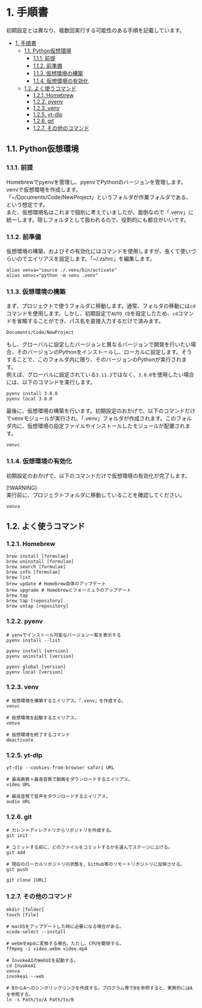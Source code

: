 # 1. 手順書

初期設定とは異なり、複数回実行する可能性のある手順を記載しています。

- [1. 手順書](#1-手順書)
  - [1.1. Python仮想環境](#11-python仮想環境)
    - [1.1.1. 前提](#111-前提)
    - [1.1.2. 前準備](#112-前準備)
    - [1.1.3. 仮想環境の構築](#113-仮想環境の構築)
    - [1.1.4. 仮想環境の有効化](#114-仮想環境の有効化)
  - [1.2. よく使うコマンド](#12-よく使うコマンド)
    - [1.2.1. Homebrew](#121-homebrew)
    - [1.2.2. pyenv](#122-pyenv)
    - [1.2.3. venv](#123-venv)
    - [1.2.5. yt-dlp](#125-yt-dlp)
    - [1.2.6. git](#126-git)
    - [1.2.7. その他のコマンド](#127-その他のコマンド)

## 1.1. Python仮想環境

### 1.1.1. 前提

Homebrewでpyenvを管理し、pyenvでPythonのバージョンを管理します。venvで仮想環境を作成します。  
「~/Documents/Code/NewProject」というフォルダが作業フォルダである、という想定です。  
また、仮想環境名はこれまで個別に考えていましたが、面倒なので「.venv」に統一します。隠しフォルダとして扱われるので、役割的にも都合がいいです。

### 1.1.2. 前準備

仮想環境の構築、およびその有効化にはコマンドを使用しますが、長くて使いづらいのでエイリアスを設定します。「~/.zshrc」を編集します。

```".zshrc"
alias venva="source ./.venv/bin/activate"
alias venvc="python -m venv .venv"
```

### 1.1.3. 仮想環境の構築

まず、プロジェクトで使うフォルダに移動します。通常、フォルダの移動には`cd`コマンドを使用します。しかし、初期設定で`AUTO_CD`を設定したため、`cd`コマンドを省略することができ、パス名を直接入力するだけで済みます。

```shell
Documents/Code/NewProject
```

もし、グローバルに設定したバージョンと異なるバージョンで開発を行いたい場合、そのバージョンのPythonをインストールし、ローカルに設定します。そうすることで、このフォルダ内に限り、そのバージョンのPythonが実行されます。  
例えば、グローバルに設定されている`3.11.3`ではなく、`3.8.0`を使用したい場合には、以下のコマンドを実行します。

```shell
pyenv install 3.8.0
pyenv local 3.8.0
```

最後に、仮想環境の構築を行います。初期設定のおかげで、以下のコマンドだけでvenvモジュールが実行され、「.venv」フォルダが作成されます。このフォルダ内に、仮想環境の設定ファイルやインストールしたモジュールが配置されます。

```shell
venvc
```

### 1.1.4. 仮想環境の有効化

初期設定のおかげで、以下のコマンドだけで仮想環境の有効化が完了します。

[!WARNING]  
実行前に、プロジェクトフォルダに移動していることを確認してください。

```shell
venva
```

## 1.2. よく使うコマンド

### 1.2.1. Homebrew

```shell
brew install [formulae]
brew uninstall [formulae]
brew search [formulae]
brew info [formulae]
brew list
brew update # Homebrew自体のアップデート
brew upgrade # Homebrewとフォーミュラのアップデート
brew tap 
brew tap [repository]
brew untap [repository]
```

### 1.2.2. pyenv

```shell
# yenvでインストール可能なバージョン一覧を表示する
pyenv install --list

pyenv install [version]
pyenv uninstall [version]

pyenv global [version]
pyenv local [version]
```

### 1.2.3. venv

```shell
# 仮想環境を構築するエイリアス。「.venv」を作成する。
venvc

# 仮想環境を起動するエイリアス。
venva

# 仮想環境を終了するコマンド
deactivate
```

### 1.2.5. yt-dlp

```shell
yt-dlp --cookies-from-browser safari URL

# 最高画質＋最高音質で動画をダウンロードするエイリアス。
video URL

# 最高音質で音声をダウンロードするエイリアス。
audio URL
```

### 1.2.6. git

```shell
# カレントディレクトリからリポジトリを作成する。
git init

# コミットする前に、どのファイルをコミットするかを選んでステージに上げる。
git add

# 現在のローカルリポジトリの状態を、Github等のリモートリポジトリに反映させる。
git push

git clone [URL]
```

### 1.2.7. その他のコマンド

```shell
mkdir [folder]
touch [file]

# macOSをアップデートした時に必要になる場合がある。
xcode-select --install

# webmをmp4に変換する場合。ただし、CPUを酷使する。
ffmpeg -i video.webm video.mp4

# InvokeAIのWebUIを起動する。
cd InvokeAI
venva
invokeai --web

# BからAへのシンボリックリンクを作成する。プログラム等でBを参照すると、実質的にはAを参照する。
ln -s Path/to/A Path/to/B
```
